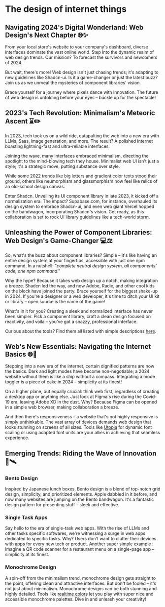 # The design of internet things

## Navigating 2024's Digital Wonderland: Web Design's Next Chapter 🌐✨

From your local store's website to your company's dashboard, diverse interfaces dominate the vast online world. Step into the dynamic realm of web design trends. Our mission? To forecast the survivors and newcomers of 2024.

But wait, there's more! Web design isn't just chasing trends; it's adapting to new guidelines like Shadcn-ui. Is it a game-changer or just the latest buzz? Join us as we unrveal the mysteries of component libraries' vision.

Brace yourself for a journey where pixels dance with innovation. The future of web design is unfolding before your eyes – buckle up for the spectacle!

## 2023's Tech Revolution: Minimalism's Meteoric Ascent ⌛️✏️

In 2023, tech took us on a wild ride, catapulting the web into a new era with LLMs, Saas, image generation, and more. The result? A polished internet boasting lightning-fast and ultra-reliable interfaces.

Joining the wave, many interfaces embraced minimalism, directing the spotlight to the mind-blowing tech they house. Minimalist web UI isn't just a style; it's a strategic move, putting substance over style.

While some 2022 trends like big letters and gradient color texts stood their ground, others like neumorphism and glassmorphism now feel like relics of an old-school design canvas.

Enter Shadcn. Unveiling its UI component library in late 2023, it kicked off a normalization era. The impact? Supabase.com, for instance, overhauled its design system to embrace Shadcn-ui, and even web giant Vercel hopped on the bandwagon, incorporating Shadcn's vision. Get ready, as this collaboration is set to rock UI library guidelines like a tech-world storm.

## Unleashing the Power of Component Libraries: Web Design's Game-Changer 💻⚖️

So, what's the buzz about component libraries? Simple – it's like having an entire design system at your fingertips, accessible with just one npm command. In a nutshell: "*complete neutral design system, all components' code, one npm command*."

Why the hype? Because it takes web design up a notch, making integration a breeze. Shadcn led the way, and now Adobe, Radix, and other cool kids on the block have joined the party. Brace yourself for the biggest shake-up in 2024. If you're a designer or a web developer, it's time to ditch your UI kit or library – open source is the name of the game!

What's in it for you? Creating a sleek and normalized interface has never been simpler. Pick a component library, craft a clean design focused on reactivity, and voila – you've got a snazzy, professional interface.

Curious about the tools? Find them all listed with simple descriptions [here]().

## Web's New Essentials: Navigating the Internet Basics 🌐🚀

Stepping into a new era of the internet, certain dignified patterns are now the basics. Dark and light modes have become non-negotiable; a 2024 website without them is like a ship without a compass. Integrating a mode toggler is a piece of cake in 2024 – simplicity at its finest!

On a higher plane, but equally crucial: think web first, regardless of creating a desktop app or anything else. Just look at Figma's rise during the Covid-19 era, leaving Adobe XD in the dust. Why? Because Figma can be opened in a simple web browser, making collaboration a breeze.

And then there's responsiveness – a website that's not highly responsive is simply unthinkable. The vast array of devices demands web design that looks stunning on screens of all sizes. Tools like [Utopia]() for dynamic font scaling or using adapted font units are your allies in achieving that seamless experience.

## Emerging Trends: Riding the Wave of Innovation 🔮🛰️

### Bento Design

Inspired by Japanese lunch boxes, Bento design is a blend of top-notch grid design, simplicity, and prioritized elements. Apple dabbled in it before, and now many websites are jumping on the Bento bandwagon. It's a fantastic design pattern for presenting stuff – sleek and effective.

### Single Task Apps

Say hello to the era of single-task web apps. With the rise of LLMs and other tasks specific softwares, we're witnessing a surge in web apps dedicated to specific tasks. Why? Users don't want to clutter their devices with apps for every new tech or product. Another super simple example : Imagine a QR code scanner for a restaurant menu on a single-page app – simplicity at its finest.

### Monochrome Design

A spin-off from the minimalism trend, monochrome design gets straight to the point, offering clean and attractive interfaces. But don't be fooled – it's not just about minimalism. Monochrome designs can be both stunning and highly detailed. Tools like [realtime colors]() let you play with super nice and accessible monochrome palettes. Dive in and unleash your creativity!

